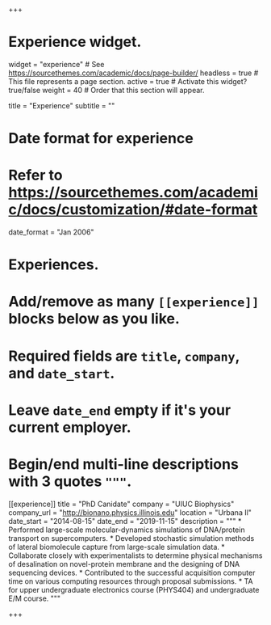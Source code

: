+++
# Experience widget.
widget = "experience"  # See https://sourcethemes.com/academic/docs/page-builder/
headless = true  # This file represents a page section.
active = true  # Activate this widget? true/false
weight = 40  # Order that this section will appear.

title = "Experience"
subtitle = ""

# Date format for experience
#   Refer to https://sourcethemes.com/academic/docs/customization/#date-format
date_format = "Jan 2006"

# Experiences.
#   Add/remove as many `[[experience]]` blocks below as you like.
#   Required fields are `title`, `company`, and `date_start`.
#   Leave `date_end` empty if it's your current employer.
#   Begin/end multi-line descriptions with 3 quotes `"""`.
[[experience]]
  title = "PhD Canidate"
  company = "UIUC Biophysics"
  company_url = "http://bionano.physics.illinois.edu"
  location = "Urbana Il"
  date_start = "2014-08-15"
  date_end = "2019-11-15"
  description = """
    * Performed large-scale molecular-dynamics simulations of DNA/protein transport on supercomputers.
	* Developed stochastic simulation methods of lateral biomolecule capture from large-scale simulation data. 
	* Collaborate closely with experimentalists to determine physical mechanisms of desalination on novel-protein membrane and the designing of DNA sequencing devices.
	* Contributed to the successful acquisition computer time on various computing resources through proposal submissions.
	* TA for upper undergraduate electronics course (PHYS404) and undergraduate E/M course. """


+++
